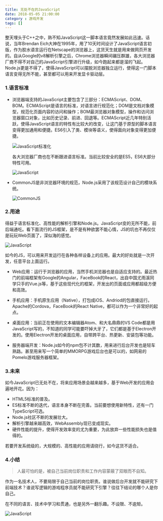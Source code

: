 ```yaml
---
title: 无处不在的JavaScript
date: 2018-05-05 21:00:00
category : 游戏开发
tags: []
---
```


整天埋头于C++之中，熟不知JavaScript这一脚本语言竟然发展如此迅速。话说，当年Brendan Eich大神在1995年，用了10天时间设计了JavaScript语言初版，作为胶水语言运行在Netscape的浏览器上，这货天生就是用来做网页开发的。自从Google的v8解析引擎之后，Chrome浏览器瞬间碾压群雄，各大浏览器厂商不得不对自己的JavaScript引擎进行升级，如今跑起来都是溜的飞起。Node.js更是不得了，使得JavaScript可以摆脱浏览器独立运行，使得这一门脚本语言变得无所不能，甚至都可以用来开发显卡驱动层。

<!--more-->

### 1.语言标准

- 浏览器端支持的JavaScript主要包含了三部分：ECMAScript、DOM、BOM。ECMAScript是语言的标准，对语言进行规范化；DOM是文档对象模型，规范化页面内容的访问和操作；BOM最浏览器对象模型，操作和访问浏览器窗口对象，比如历史记录、前进、回退等。ECMAScript近几年特别活跃，使得JavaScript语言的特性有比较大的改变，让这门基于原型的脚本语言变得更加通用和便捷。ES6引入了类、模块等语义，使得面向对象变得更加便捷。

  ![JavaScript标准化](/images/js-timeline2.png)

  各大浏览器厂商也在不断跟进语言标准。当前比较安全的是ES5，ES6大部分特性可用。

  ![JavaScript](/images/js-browsers.png)

- CommonJS是非浏览器环境的规范，Node.js采用了该规范设计自己的模块系统。

  ![CommonJS](/images/js-common-js.png)

### 2.用途

得益于语言标准化、高性能的解析引擎和Node.js。JavaScript变的无所不能，前后端通吃。看下面流行的JS框架，是不是有种欲罢不能心情，JS的坑也不再仅仅是玩玩Web页面了，深似海的感觉。

  ![JavaScript](/images/js-frameworks.jpg)

如今的JS，可以用来开发运行在各种各样设备上的应用。最大的好处就是一次开发，任意平台上面运行。

- Web应用：运行于浏览器的应用，当然手机浏览器也是自适应支持的。最近热门的前端框架有Google的Angular，FaceBook的React，出自中国尤雨溪同学只手的Vue.js等，基于这些现代化的框架，开发出的页面或应用都超级方便和高效。

- 手机应用：手机原生应用（Native），打包成iOS、Andriod的包直接运行。Apache的Cordova，FaceBook的React Native，都可以作为一个非常好的起点。

- 桌面应用：当前正在使用的文本编辑器Atom、和大名鼎鼎的VS Code都是用JavaScript写的，不知道的同学可能要吓掉大牙了，它们都是基于Electron开发的。使用Electron开发的桌面应用，自带跨平台、热更新、安装包等功能。

- 服务器端开发：Node.js如今的npm包不计其数，用来进行后台开发也是轻车熟路。甚至用来写一个简单的MMORPG游戏后台也是可以的，如网易的Pomelo游戏服务器框架。

### 3.未来

如今JavaScript已无处不在，将来应用场景会越来越多，基于Web开发的应用会遍地开花。因为：

- HTML5标准的普及。
- ES标准不断的迭代，语言本身不断在完善。当前要想使用新特性，还有一门TypeScript可选。
- Node.js社区不断的发展壮大。
- 解析引擎越来越高效，WebAssembly现已变成现实。
- 硬件性能的提升，使得开发效率变的尤为重要，为此放弃一些性能损失也是值得的。

若要开发系统级的，大规模的、高性能的应用请绕行，如今这货不适合。

### 4.小结

> 人最可怕的是，被自己当前岗位职责和工作内容蒙蔽了双眼而不自知。

作为一名技术人，不要局限于自己当前的岗位职责。谁说做后台开发就不能研究下前端技术？谁说写逻辑的游戏程序员就不能研究下引擎？往往下结论的哪个人是你自己。

在不同的语言、技术中学习和贯通，也是另外一翻乐趣。不设限、不逾矩。


![JavaScript](/images/js-tobe.png)
